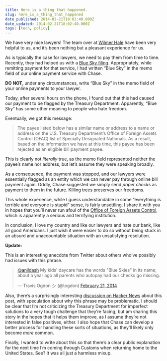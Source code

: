 ```yaml
---
title: Here is a thing that happened.
slug: here_is_a_thing_that_happened
date_published: 2014-02-21T18:02:40.000Z
date_updated: 2014-02-21T18:02:40.000Z
tags: [tech, policy]
---
```


We have very nice lawyers! The team over at [Wilmer Hale](http://www.wilmerhale.com/) have been very helpful to us, and it’s been nothing but a pleasant experience for us.

As is typically the case for lawyers, we need to pay them from time to time. Recently, they had helped us with a [Blue Sky filing](http://en.wikipedia.org/wiki/Blue_sky_law). Appropriately, while remitting payment for that service, I had written “Blue Sky” in the memo field of our online payment service with Chase.

**DO NOT**, under any circumstances, write “Blue Sky” in the memo field of your online payments to your lawyer.

Today, after several hours on the phone, I found out that this had caused our payment to be flagged by the Treasury Department. Apparently, “Blue Sky” has some other meaning to people who hate freedom.

Eventually, we got this message:

> The payee listed below has a similar name or address to a name or address on the U.S. Treasury Department’s Office of Foreign Assets Control (OFAC) list of Specially Designated Nationals. As a result, based on the information we have at this time, this payee has been rejected as an eligible bill payment payee.

This is clearly not *literally* true, as the memo field represented neither the payee’s name nor address, but let’s assume they were speaking broadly.

As a consequence, the payment was stopped, and our lawyers were essentially flagged as an entity which we can never pay through online bill payment again. Oddly, Chase suggested we simply send *paper checks* as payment to them in the future. Killing trees preserves our freedoms.

This whole experience, while I guess understandable in some “everything is terrible and everyone is stupid” sense, is fairly unsettling. I share it with you in hopes that you’ll never run afoul of the [Office of Foreign Assets Control](http://www.treasury.gov/about/organizational-structure/offices/Pages/Office-of-Foreign-Assets-Control.aspx), which is apparently a serious and terrifying institution.

In conclusion, I love my country and like our lawyers and hate our bank, like all good Americans. I just wish it were easier to do so without being stuck in an absurd and unaccountable situation with an unsatisfying resolution.

**Update:**

This is an interesting anecdote from Twitter about others who’ve possibly had issues with this phrase.

<blockquote class="twitter-tweet" data-dnt="true" data-theme="dark"><p lang="en" dir="ltr"><a href="https://twitter.com/anildash?ref_src=twsrc%5Etfw">@anildash</a> My kids&#39; daycare has the words &quot;Blue Skies&quot; in its name; about a year ago all parents who autopay had our checks go missing.</p>&mdash; Travis Ogdon シ (@togdon) <a href="https://twitter.com/togdon/status/436937160294273024?ref_src=twsrc%5Etfw">February 21, 2014</a></blockquote> <script async src="https://platform.twitter.com/widgets.js" charset="utf-8"></script>

Also, there’s a surprisingly interesting [discussion on Hacker News](https://news.ycombinator.com/item?id=7283629) about this post, with speculation about why this phrase may be problematic. I should be clear that I’m not criticizing the Treasury Department for imperfect solutions to a very tough challenge that they’re facing, but am sharing this story in the hopes that it helps them improve, as I assume they’re not interested in false positives, either. I also hope that Chase can develop a better process for handling these sorts of situations, as they’ll likely only become *more* common.

Finally, I wanted to write about this so that there’s a clear public explanation for the next time I’m coming through Customs when returning home to the United States. See? It was all just a harmless mixup.
